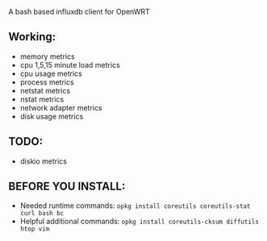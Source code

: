 A bash based influxdb client for OpenWRT

## Working:
- memory metrics
- cpu 1,5,15 minute load metrics
- cpu usage metrics
- process metrics
- netstat metrics
- nstat metrics
- network adapter metrics
- disk usage metrics

## TODO:
- diskio metrics

## BEFORE YOU INSTALL:
- Needed runtime commands:
```opkg install coreutils coreutils-stat curl bash bc```
- Helpful additional commands:
```opkg install coreutils-cksum diffutils htop vim```
